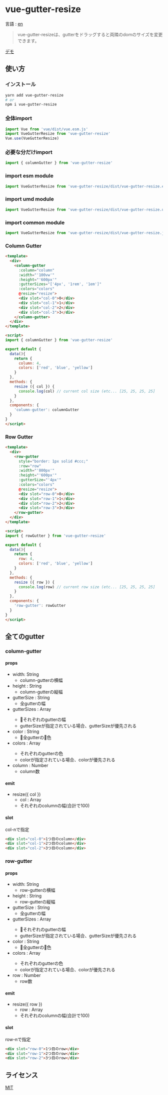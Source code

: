 # vue-gutter-resize
言語 : [en](./README.md)

> vue-gutter-resizeは、gutterをドラッグすると両隣のdomのサイズを変更できます。

[デモ](https://tomatoaiu.github.io/vue-gutter-resize/)

## 使い方
### インストール
```sh
yarn add vue-gutter-resize
# or
npm i vue-gutter-resize
```
### 全体import
```javascript
import Vue from 'vue/dist/vue.esm.js'
import VueGutterResize from 'vue-gutter-resize'
Vue.use(VueGutterResize)
```
### 必要な分だけimport
```javascript
import { columnGutter } from 'vue-gutter-resize'
```
### import esm module
```javascript
import VueGutterResize from 'vue-gutter-resize/dist/vue-gutter-resize.esm.js'
```
### import umd module
```javascript
import VueGutterResize from 'vue-gutter-resize/dist/vue-gutter-resize.umd.js'
```
### import common module
```javascript
import VueGutterResize from 'vue-gutter-resize/dist/vue-gutter-resize.js'
```

### Column Gutter
```html
<template>
  <div>
    <column-gutter
      :column="column"
      :width="'100vw'"
      :height="'600px'"
      :gutterSizes="['4px', '1rem', '1em']"
      :colors="colors"
      @resize="resize">
      <div slot="col-0">0</div>
      <div slot="col-1">1</div>
      <div slot="col-2">2</div>
      <div slot="col-3">3</div>
    </column-gutter>
  </div>
</template>

<script>
import { columnGutter } from 'vue-gutter-resize'

export default {
  data(){
    return {
      column: 4,
      colors: ['red', 'blue', 'yellow']
    }
  },
  methods: {
    resize ({ col }) {
      console.log(col) // current col size (etc... [25, 25, 25, 25]
    }
  },
  components: {
    'column-gutter': columnGutter
  }
}
</script>
```

### Row Gutter
```html
<template>
  <div>
    <row-gutter
      style="border: 1px solid #ccc;"
      :row="row"
      :width="'800px'"
      :height="'600px'"
      :gutterSize="'4px'"
      :colors="colors"
      @resize="resize">
      <div slot="row-0">0</div>
      <div slot="row-1">1</div>
      <div slot="row-2">2</div>
      <div slot="row-3">3</div>
    </row-gutter>
  </div>
</template>

<script>
import { rowGutter } from 'vue-gutter-resize'

export default {
  data(){
    return {
      row: 4,
      colors: ['red', 'blue', 'yellow']
    }
  },
  methods: {
    resize ({ row }) {
      console.log(row) // current row size (etc... [25, 25, 25, 25]
    }
  },
  components: {
    'row-gutter': rowGutter
  }
}
</script>
```

## 全てのgutter
### column-gutter
#### props
- width: String
  - column-gutterの横幅
- height : String
  - column-gutterの縦幅
- gutterSize : String
  - 全gutterの幅
- gutterSizes : Array<String>
  - それぞれのgutterの幅
  - gutterSizeが指定されている場合、gutterSizeが優先される
- color : String
  - 全gutterの色
- colors : Array<String>
  - それぞれのgutterの色
  - colorが指定されている場合、colorが優先される
- column : Number
  - column数

#### emit
- resize({ col })
  - col : Array
  - それぞれのcolumnの幅(合計で100)

#### slot
col-nで指定
```html
<div slot="col-0">1つ目のcolumn</div>
<div slot="col-1">2つ目のcolumn</div>
<div slot="col-2">3つ目のcolumn</div>
```

### row-gutter
#### props
- width: String
  - row-gutterの横幅
- height : String
  - row-gutterの縦幅
- gutterSize : String
  - 全gutterの幅
- gutterSizes : Array<String>
  - それぞれのgutterの幅
  - gutterSizeが指定されている場合、gutterSizeが優先される
- color : String
  - 全gutterの色
- colors : Array<String>
  - それぞれのgutterの色
  - colorが指定されている場合、colorが優先される
- row : Number
  - row数

#### emit
- resize({ row })
  - row : Array
  - それぞれのcolumnの幅(合計で100)

#### slot
row-nで指定
```html
<div slot="row-0">1つ目のrow</div>
<div slot="row-1">2つ目のrow</div>
<div slot="row-2">3つ目のrow</div>
```

## ライセンス
[MIT](./LICENSE.md)
